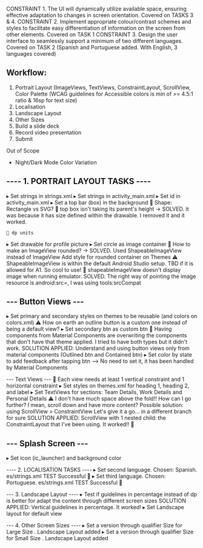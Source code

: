 <!--TECH4300 Mobile Development Assessment 1 Florencia Scolari ID 1847863 April 2025-->

CONSTRAINT 1. The UI will dynamically utilize available space, ensuring effective adaptation to changes in screen orientation.
    Covered on TASKS 3 & 4.
CONSTRAINT 2. Implement appropriate colour/contrast schemes and styles to facilitate easy differentiation of information on the screen from other elements.
    Covered on TASK 1
CONSTRAINT 3. Design the user interface to seamlessly support a minimum of two different languages.
    Covered on TASK 2 (Spanish and Portuguese added. With English, 3 languages covered)


## Workflow:
1. Portrait Layout (ImageViews, TextViews, ConstraintLayout, ScrollView, Color Palette (WCAG guidelines for Accessible colors is min of >= 4.5:1 ratio & 16sp for text size)
2. Localisation
3. Landscape Layout
4. Other Sizes
5. Build a slide deck
6. Record video presentation
7. Submit

Out of Scope
- Night/Dark Mode Color Variation


## ---- 1. PORTRAIT LAYOUT TASKS ----
▸ Set strings in strings.xml
▸ Set strings in activity_main.xml
▸ Set id in activity_main.xml
▸ Set a top bar (box) in the background
    📘 Shape: Rectangle vs SVG?
    🐞 top box isn't taking its parent's height -> SOLVED. it was because it has size defined within the drawable. I removed it and it worked.

    📘 dp units
▸ Set drawable for profile picture
▸ Set circle as image container
    📘 How to make an ImageView rounded? -> SOLVED. Used ShapeableImageView instead of ImageView
    Add style for rounded container on Themes
    ⚠️ ShapeableImageView is within the default Android Studio setup. TBD if it is allowed for A1. So cool to use!
    🐞 shapeableImageView doesn't display image when running emulator. SOLVED. The right way of pointing the image resource is android:src=, I was using tools:srcCompat

## --- Button Views ---
▸ Set primary and secondary styles on themes to be reusable (and colors on colors.xml)
    ⚠️ How on earth an outline button is a custom one instead of being a default view?
▸ Set secondary btn as custom btn
    🐞 Having components from Material Components are overwriting the components that don't have that theme applied. I tried to have both types but it didn't work.
       SOLUTION APPLIED: Understand and using button views only from material components (Outlined btn and Contained btn)
▸ Set color by state to add feedback after tapping btn --> No need to set it, it has been handled by Material Components

--- Text Views ---
    📘 Each view needs at least 1 vertical constraint and 1 horizontal constraint
▸ Set styles on themes.xml for heading 1, heading 2, and label
▸ Set TextViews for sections: Team Details, Work Details and Personal Details
    ⚠️ I don't have much space above the fold!! How can I go further? I mean, scroll down and have more content?
       Possible solution: using ScrollView > ConstraintView
       Let's give it a go... in a different branch for sure
       SOLUTION APPLIED: ScrollView with 1 nested child: the ConstraintLayout that I've been using. It worked!! 🚀

## --- Splash Screen ---
▸ Set icon (ic_launcher) and background color

---- 2. LOCALISATION TASKS ----
▸ Set second language. Chosen: Spanish. es/strings.xml
    TEST Successful 🚀
▸ Set third language. Chosen: Portuguese. es/strings.xml
    TEST Successful 🚀

--- 3. Landscape Layout ----
▸ Test if guidelines in percentage instead of dp is better for adapt the content through different screen sizes
    SOLUTION APPLIED: Vertical guidelines in percentage. It worked!
▸ Set Landscape layout for default view

--- 4. Other Screen Sizes ----
▸ Set a version through qualifier Size for Large Size
    . Landscape Layout added
▸ Set a version through qualifier Size for Small Size
    . Landscape Layout added



